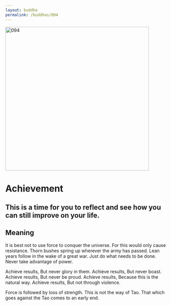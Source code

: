 ```yaml
---
layout: buddha
permalink: /buddhas/094
---
```


<div class="uk-text-center">
<img src="{{"/assets/img/buddhas/buddha-094.jpg" | relative_url}}" alt="094"  width="448" height="448"></div>

# Achievement

## This is a time for you to reflect and see how you can still improve on your life.

## Meaning

It is best not to use force to conquer the universe.
For this would only cause resistance.
Thorn bushes spring up wherever the army has passed.
Lean years follow in the wake of a great war.
Just do what needs to be done.
Never take advantage of power.

Achieve results,
But never glory in them.
Achieve results,
But never boast.
Achieve results,
But never be proud.
Achieve results,
Because this is the natural way.
Achieve results,
But not through violence.

Force is followed by loss of strength.
This is not the way of Tao.
That which goes against the Tao comes to an early end.
